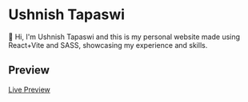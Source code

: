 # Ushnish Tapaswi

👋 Hi, I'm Ushnish Tapaswi and this is my personal website made using React+Vite and SASS, showcasing my experience and skills.

## Preview

[Live Preview](https://plushexe351.github.io/Ushnish-Tapaswi)

